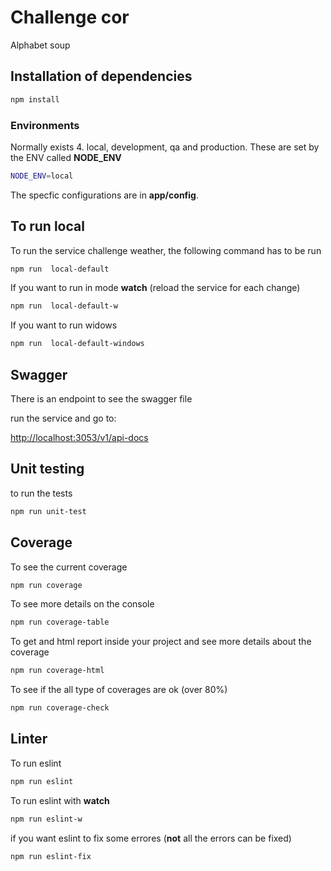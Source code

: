 # Challenge cor

Alphabet soup 


## Installation of dependencies

```sh
npm install
```



### Environments

Normally exists 4. local, development, qa and production. These are set by the ENV called **NODE_ENV**

```sh
NODE_ENV=local
```

The specfic configurations are in **app/config**.

## To run  local

To run the service challenge weather, the following  command has to be run

```sh
npm run  local-default
```

If you want to run in mode **watch** (reload the service for each change)

```sh
npm run  local-default-w
```

If you want to run widows 

```sh
npm run  local-default-windows
```

## Swagger

There is an endpoint to see the swagger file

run the service and go to:

[http://localhost:3053/v1/api-docs](http://localhost:3053/v1/api-docs/)


## Unit testing

to run the tests
    
```sh
npm run unit-test
```

## Coverage

To see the current coverage

```sh
npm run coverage
```

To see more details on the console

```sh
npm run coverage-table
```

To get and html report inside your project and see more details about the coverage

```sh
npm run coverage-html
```

To see if the all type of coverages are ok (over 80%)

```sh
npm run coverage-check
```

## Linter

To run eslint

```sh
npm run eslint
```

To run eslint with **watch**

```sh
npm run eslint-w
```

if you want eslint to fix some errores (**not** all the errors can be fixed)

```sh
npm run eslint-fix
```
